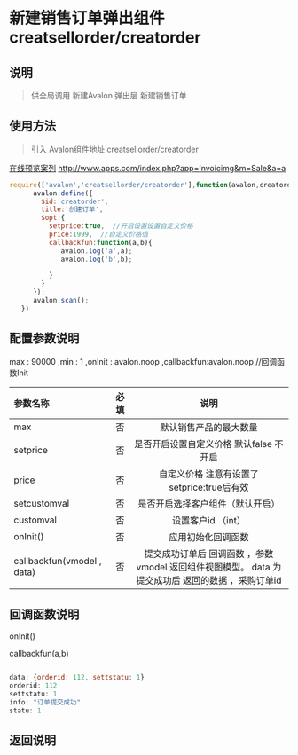 # 新建销售订单弹出组件 creatsellorder/creatorder

## 说明

  > 供全局调用 新建Avalon 弹出层 新建销售订单

## 使用方法

  > 引入 Avalon组件地址  creatsellorder/creatorder

   [在线预览案列](http://www.apps.com/index.php?app=Invoicimg&m=Sale&a=a) http://www.apps.com/index.php?app=Invoicimg&m=Sale&a=a

``` javascript
require(['avalon','creatsellorder/creatorder'],function(avalon,creatorder){
      avalon.define({
        $id:'creatorder',
        title:'创建订单',
        $opt:{
          setprice:true,  //开启设置设置自定义价格
          price:1999,  //自定义价格值
          callbackfun:function(a,b){
             avalon.log('a',a);
             avalon.log('b',b);
             
          }
        }
      });
      avalon.scan();
   })

```

## 配置参数说明


 max : 90000
        ,min : 1
        ,onInit : avalon.noop
        ,callbackfun:avalon.noop //回调函数Init

| 参数名称      |    必填 | 说明  |
| :-------- | --------:| :--: |
| max  | 否 |  默认销售产品的最大数量  |
|setprice|否| 是否开启设置自定义价格  默认false 不开启 |
|price|否| 自定义价格 注意有设置了setprice:true后有效|
|setcustomval|否|是否开启选择客户组件（默认开启）|
|customval|否|设置客户id （int）|,
|onInit()| 否| 应用初始化回调函数 |
|callbackfun(vmodel , data)|否| 提交成功订单后 回调函数 ，参数vmodel 返回组件视图模型。 data 为提交成功后 返回的数据 ，采购订单id |


## 回调函数说明

onInit()


callbackfun(a,b)


```` javascript

data: {orderid: 112, settstatu: 1}
orderid: 112
settstatu: 1
info: "订单提交成功"
statu: 1

````



## 返回说明
